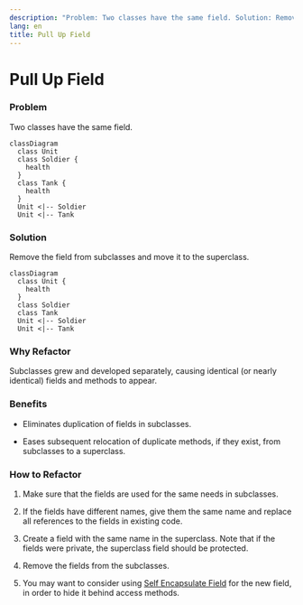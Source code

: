 ```yaml
---
description: "Problem: Two classes have the same field. Solution: Remove the field from subclasses and move it to the superclass."
lang: en
title: Pull Up Field
---
```

# Pull Up Field

### Problem

Two classes have the same field.
```mermaid
classDiagram
  class Unit
  class Soldier {
    health
  }
  class Tank {
    health
  }
  Unit <|-- Soldier
  Unit <|-- Tank
```

### Solution

Remove the field from subclasses and move it to the superclass.
```mermaid
classDiagram
  class Unit {
    health
  }
  class Soldier 
  class Tank 
  Unit <|-- Soldier
  Unit <|-- Tank
```

### Why Refactor

Subclasses grew and developed separately, causing identical (or nearly
identical) fields and methods to appear.

### Benefits

-   Eliminates duplication of fields in subclasses.

-   Eases subsequent relocation of duplicate methods, if they exist,
    from subclasses to a superclass.

### How to Refactor

1.  Make sure that the fields are used for the same needs in subclasses.

2.  If the fields have different names, give them the same name and
    replace all references to the fields in existing code.

3.  Create a field with the same name in the superclass. Note that if
    the fields were private, the superclass field should be protected.

4.  Remove the fields from the subclasses.

5.  You may want to consider using [Self Encapsulate
    Field](/self-encapsulate-field) for the new field, in order to hide
    it behind access methods.
